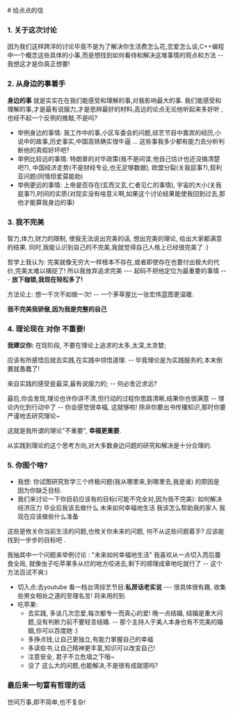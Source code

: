 # 给点点的信

### 1. 关于这次讨论
因为我们这样跨洋的讨论毕竟不是为了解决你生活费怎么花,恋爱怎么谈,C++编程中一个概念这些具体的小事,而是想找到如何看待和解决这堆事情的观点和方法 -- 我想这才是你真正想要!

### 2. 从身边的事着手
**身边的事** 就是实实在在我们能感受和理解的事,对我影响最大的事.
我们能感受和理解的事,才是最有说服力,才是思辨最好的材料,高远的论点无论他听起来多好听 ,也经不起一个反例的推敲,不是吗?

* 举例身边的事情: 我工作中的事,小区车委会的问题,综艺节目中嘉宾的经历,小说中的故事,历史事实,中国高铁确实很牛逼 ...  这些事我多少都有能力去分析判断他的真假好坏吧? 
* 举例比较远的事情: 特朗普的对华政策(我不是间谍,他自己估计也还没搞清楚吧?), 中国经济走势(不是财经专业,也无足够数据), 欧盟分裂(关我屁事?),叙利亚问题(同情但爱莫能助)
* 举例更远的事情: 上帝是否存在(玄而又玄,仁者见仁的事情), 宇宙的大小(关我屁事?),时间的实质(对现实没有啥意义啊,如果这个讨论结果能使我回到过去,那他才能算我身边的事)

### 3. 我不完美
智力,体力,财力的限制, 使我无法说出完美的话, 想出完美的理论, 给出大家都满意的结果. 同时,我能认识到自己的不完美,我就觉得自己人格上已经很完美了 :) 

哲学上我认为: 完美就像无穷大一样根本不存在,或者即使存在也要付出极大的代价,完美太难以捕捉了! 所以我放弃追求完美 --- 起码不把他定位为最重要的事情 --- **放下枷锁,我现在轻松多了!**

方法论上: 想一千次不如做一次!   -- 一个茅草屋比一张宏伟蓝图更温暖.

**我不完美我骄傲,因为我是完整的自己**

### 4. 理论现在 对你 不重要!
**我建议你:**
   在现阶段, 不要在理论上追求的太多,太深,太贪婪; 
   
   应该有所感悟后就去实践,在实践中领悟道理. -- 毕竟理论是为实践服务的,本末倒置就愚蠢了! 
   
   来自实践的感受是最深,最有说服力的; -- 何必舍近求远?
   
   最后,你会发现,理论也许你讲不清,但行动的过程你思路清晰,结果你也很满意 -- 理论内化到行动中了 -- 你会感觉很幸福, 这就够啦!  除非你要出书传播知识,那时你要严谨地去研究理论~
   
   这就是我所谓的理论"不重要",  **幸福更重要**. 
   
   从实践到理论的这个思考方向,对大多数身边问题的研究和解决是十分合理的.

### 5. 你图个啥?
* 我想:
    你试图研究哲学三个终极问题(我从哪里来,到哪里去,我是谁) 的原因是 因为你缺乏目标.
* 我们来讨论一下你目前应该有的目标(可能不完全对,因为我不完美):
    如何解决经济压力
    毕业后我该去做什么
    未来如何幸福地生活
    我该怎么帮助我的家人
    我现在应该做些什么准备

这些是攸关你当前生活的问题,也攸关你未来的问题, 何不从这些问题着手?  应该能找到一步步的目标吧 .

我抽其中一个问题来举例讨论 : "未来如何幸福地生活"
我喜欢从一点切入而后蚕食全局, 就像虫子吃苹果多从烂的地方咬进去,剩下的顺理成章地吃就行了 -- 这个方法百试不爽:)
* 切入点:去youtube 看一档台湾综艺节目:**私房话老实说** --- 很具体很有趣, 收集些男女相处之道的至理名言! 将来用的到.
* 吃苹果:
    * 去实践, 多谈几次恋爱,每次都专一而真心的爱! 晚一点结婚, 结婚是重大问题,没有判断力前不要轻言结婚. -- 那个主持人于美人本身也有不完美的婚姻,你可以百度她 :)
    * 多挣点钱,让自己更独立,有能力掌握自己的幸福
    * 多读些书,让自己精神更丰富,知识可以改变自己!
    * 注意安全, 君子不立危墙之下哦~ 
    * 没了
这么大的问题,也能解决,不是很有成就感吗?

### 最后来一句富有哲理的话
世间万事,即不简单,也不复杂!
